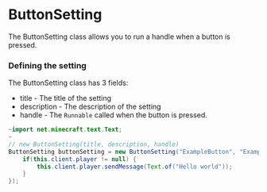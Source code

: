 # ButtonSetting
The ButtonSetting class allows you to run a handle when a button is pressed.

### Defining the setting
The ButtonSetting class has 3 fields:
- title - The title of the setting
- description - The description of the setting
- handle - The `Runnable` called when the button is pressed.

```java
~import net.minecraft.text.Text;
~
// new ButtonSetting(title, description, handle)
ButtonSetting buttonSetting = new ButtonSetting("ExampleButton", "Example Button", () -> {
    if(this.client.player != null) { 
        this.client.player.sendMessage(Text.of("Hello world"));
    }
});
```